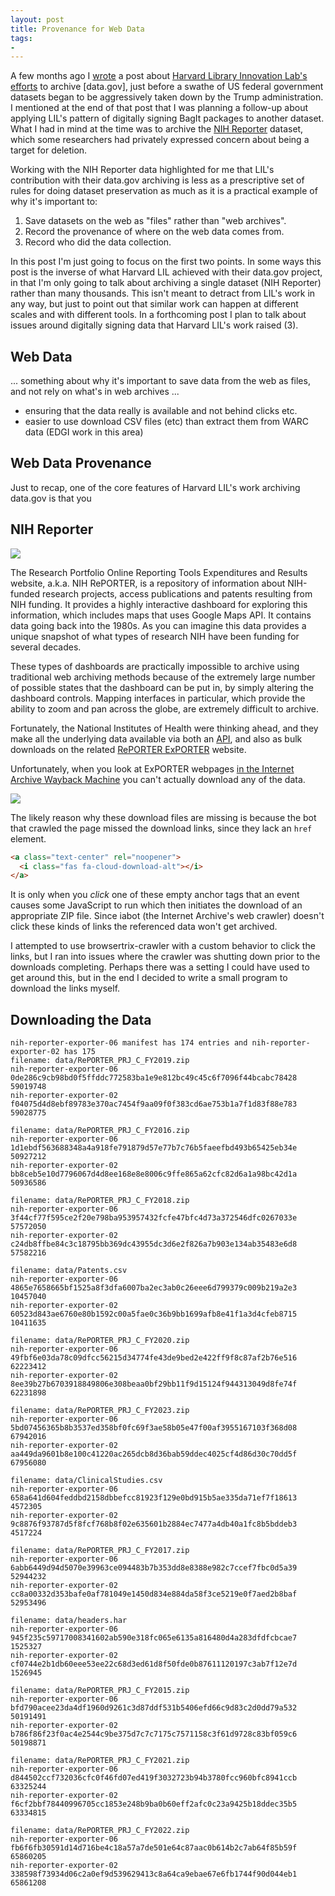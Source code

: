 ```yaml
---
layout: post
title: Provenance for Web Data
tags:
- 
---
```


A few months ago I [wrote] a post about [Harvard Library Innovation Lab's efforts] to archive [data.gov], just before a swathe of US federal government datasets began to be aggressively taken down by the Trump administration. I mentioned at the end of that post that I was planning a follow-up about applying LIL's pattern of digitally signing BagIt packages to another dataset. What I had in mind at the time was to archive the [NIH Reporter] dataset, which some researchers had privately expressed concern about being a target for deletion.

Working with the NIH Reporter data highlighted for me that LIL's contribution with their data.gov archiving is less as a prescriptive set of rules for doing dataset preservation as much as it is a practical example of why it's important to:

1. Save datasets on the web as "files" rather than "web archives".
2. Record the provenance of where on the web data comes from.
3. Record who did the data collection.

In this post I'm just going to focus on the first two points. In some ways this post is the inverse of what Harvard LIL achieved with their data.gov project, in that I'm only going to talk about archiving a single dataset (NIH Reporter) rather than many thousands. This isn't meant to detract from LIL's work in any way, but just to point out that similar work can happen at different scales and with different tools. In a forthcoming post I plan to talk about issues around digitally signing data that Harvard LIL's work raised (3).

## Web Data

... something about why it's important to save data from the web as files, and not rely on what's in web archives ...

- ensuring that the data really is available and not behind clicks etc.
- easier to use download CSV files (etc) than extract them from WARC data (EDGI work in this area)

## Web Data Provenance

Just to recap, one of the core features of Harvard LIL's work archiving data.gov is that you 

## NIH Reporter

<a href="https://reporter.nih.gov">
  <img src="/images/nih-reporter.png" class="img-fluid">
</a>

The Research Portfolio Online Reporting Tools Expenditures and Results website, a.k.a. NIH RePORTER, is a repository of information about NIH-funded research projects, access publications and patents resulting from NIH funding. It provides a highly interactive dashboard for exploring this information, which includes maps that uses Google Maps API. It contains data going back into the 1980s. As you can imagine this data provides a unique snapshot of what types of research NIH have been funding for several decades.

These types of dashboards are practically impossible to archive using traditional web archiving methods because of the extremely large number of possible states that the dashboard can be put in, by simply altering the dashboard controls. Mapping interfaces in particular, which provide the ability to zoom and pan across the globe, are extremely difficult to archive. 

Fortunately, the National Institutes of Health were thinking ahead, and they make all the underlying data available via both an [API], and also as bulk downloads on the related [RePORTER ExPORTER](https://reporter.nih.gov/exporter) website.

Unfortunately, when you look at ExPORTER webpages [in the Internet Archive Wayback Machine] you can't actually download any of the data.

<a href="https://web.archive.org/web/20250218033928/https://reporter.nih.gov/exporter/projects">
  <img src="/images/nih-reporter-exporter-wayback.png" class="img-fluid">
</a>

The likely reason why these download files are missing is because the bot that crawled the page missed the download links, since they lack an `href` element.

```html
<a class="text-center" rel="noopener">
  <i class="fas fa-cloud-download-alt"></i>
</a>
```

It is only when you *click* one of these empty anchor tags that an event causes some JavaScript to run which then initiates the download of an appropriate ZIP file. Since iabot (the Internet Archive's web crawler) doesn't click these kinds of links the referenced data won't get archived.

I attempted to use browsertrix-crawler with a custom behavior to click the links, but I ran into issues where the crawler was shutting down prior to the downloads completing. Perhaps there was a setting I could have used to get around this, but in the end I decided to write a small program to download the links myself.

## Downloading the Data



```
nih-reporter-exporter-06 manifest has 174 entries and nih-reporter-exporter-02 has 175
filename: data/RePORTER_PRJ_C_FY2019.zip
nih-reporter-exporter-06 0de286c9cb98bd0f5ffddc772583ba1e9e812bc49c45c6f7096f44bcabc78428 59019748
nih-reporter-exporter-02 f04075d4d8ebf89783e370ac7454f9aa09f0f383cd6ae753b1a7f1d83f88e783 59028775

filename: data/RePORTER_PRJ_C_FY2016.zip
nih-reporter-exporter-06 1d1ebdf563688348a4a918fe791879d57e77b7c76b5faeefbd493b65425eb34e 50927212
nih-reporter-exporter-02 bb8ceb5e10d7796067d4d8ee168e8e8006c9ffe865a62cfc82d6a1a98bc42d1a 50936586

filename: data/RePORTER_PRJ_C_FY2018.zip
nih-reporter-exporter-06 3f44cf77f595ce2f20e798ba953957432fcfe47bfc4d73a372546dfc0267033e 57572050
nih-reporter-exporter-02 c24db8ffbe84c3c18795bb369dc43955dc3d6e2f826a7b903e134ab35483e6d8 57582216

filename: data/Patents.csv
nih-reporter-exporter-06 4865e7658665bf1525a8f3dfa6007ba2ec3ab0c26eee6d799379c009b219a2e3 10457040
nih-reporter-exporter-02 60523d843ae6760e80b1592c00a5fae0c36b9bb1699afb8e41f1a3d4cfeb8715 10411635

filename: data/RePORTER_PRJ_C_FY2020.zip
nih-reporter-exporter-06 49fbf6e03da78c09dfcc56215d34774fe43de9bed2e422ff9f8c87af2b76e516 62223412
nih-reporter-exporter-02 8ee39b27b6703918849806e308beaa0bf29bb11f9d15124f944313049d8fe74f 62231898

filename: data/RePORTER_PRJ_C_FY2023.zip
nih-reporter-exporter-06 5bd07456365b8b3537ed358bf0fc69f3ae58b05e47f00af3955167103f368d08 67942016
nih-reporter-exporter-02 aa449da9601b8e100c41220ac265dcb8d36bab59ddec4025cf4d86d30c70dd5f 67956080

filename: data/ClinicalStudies.csv
nih-reporter-exporter-06 658a641d604feddbd2158dbbefcc81923f129e0bd915b5ae335da71ef7f18613 4572305
nih-reporter-exporter-02 9c8876f93787d5f8fcf768b8f02e635601b2884ec7477a4db40a1fc8b5bddeb3 4517224

filename: data/RePORTER_PRJ_C_FY2017.zip
nih-reporter-exporter-06 6abb6449d94d5070e39963ce094483b7b353dd8e8388e982c7ccef7fbc0d5a39 52944232
nih-reporter-exporter-02 cc8a00332d353bafe0af781049e1450d834e884da58f3ce5219e0f7aed2b8baf 52953496

filename: data/headers.har
nih-reporter-exporter-06 945f235c59717008341602ab590e318fc065e6135a816480d4a283dfdfcbcae7 1525327
nih-reporter-exporter-02 cf0744e2b1db60eee53ee22c68d3ed61d8f50fde0b87611120197c3ab7f12e7d 1526945

filename: data/RePORTER_PRJ_C_FY2015.zip
nih-reporter-exporter-06 bfd790acee23da4df1960d9261c3d87ddf531b5406efd66c9d83c2d0dd79a532 50191491
nih-reporter-exporter-02 b786f86f23f0ac4e2544c9be375d7c7c7175c7571158c3f61d9728c83bf059c6 50198871

filename: data/RePORTER_PRJ_C_FY2021.zip
nih-reporter-exporter-06 d844502ccf732036cfc0f46fd07ed419f3032723b94b3780fcc960bfc8941ccb 63325244
nih-reporter-exporter-02 f6cf2bbf78440996705cc1853e248b9ba0b60eff2afc0c23a9425b18ddec35b5 63334815

filename: data/RePORTER_PRJ_C_FY2022.zip
nih-reporter-exporter-06 fb6f6fb30591d14d716be4c18a57a7de501e64c87aac0b614b2c7ab64f85b59f 65860205
nih-reporter-exporter-02 338598f73934d06c2a0ef9d539629413c8a64ca9ebae67e6fb1744f90d044eb1 65861208
```


[NIH Reporter]: https://reporter.nih.gov
[wrote]: https://inkdroid.org/2025/02/17/nabit/
[Harvard Library Innovation Lab's efforts]: https://lil.law.harvard.edu/blog/2025/02/06/announcing-data-gov-archive/
[API]: https://api.reporter.nih.gov/
[RePORTER ExPORTER]: https://reporter.nih.gov/exporter
[in the Internet Archive Wayback Machine]: https://web.archive.org/web/20250218033928/https://reporter.nih.gov/exporter/projects
[X.509]: https://en.wikipedia.org/wiki/X.509
[HAR]: https://en.wikipedia.org/wiki/HAR_(file_format)
